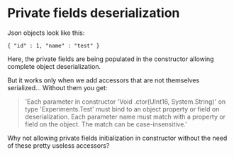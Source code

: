# Private fields deserialization

Json objects look like this:

`
{
    "id" : 1,
    "name" : "test"
}
`

Here, the private fields are being populated in the constructor allowing complete object deserialization.

But it works only when we add accessors that are not themselves serialized... Without them you get:
> 'Each parameter in constructor 'Void .ctor(UInt16, System.String)' on type 'Experiments.Test' must bind to an object property or field on deserialization. Each parameter name must match with a property or field on the object. The match can be case-insensitive.'

Why not allowing private fields initialization in constructor without the need of these pretty useless accessors?